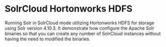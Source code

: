# SolrCloud Hortonworks HDFS
Running Solr in SolrCloud mode utilizing Hortonworks HDFS for storage using Solr
version 4.10.3. It demonstrate how configure the Apache Solr binaries
so that you can create any number of SolrCloud instances without having
the need to modified the binaries.
